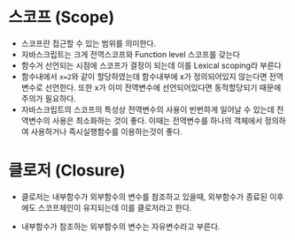# 스코프 (Scope)

* 스코프란 접근할 수 있는 범위를 의미한다.
* 자바스크립트는  크게 전역스코프와 Function level 스코프를 갖는다
* 함수거 선언되는 시점에 스코프가 결정이 되는데 이를 Lexical scoping라 부른다
* 함수내에서 `x=2`와 같이 할당하였는데 함수내부에 x가 정의되어있지 않는다면 전역변수로 선언한다. 또한 x가 이미 전역변수에 선언되어있다면 동적할당되기 때문에 주의가 필요하다.
* 자바스크립트의 스코프의 특성상 전역변수의 사용이 빈번하게 일어날 수 있는데 전역변수의 사용은 최소화하는 것이 좋다. 이때는 전역변수를 하나의 객체에서 정의하여 사용하거나 즉시실행함수를 이용하는것이 좋다.

# 클로저 (Closure)

* 클로저는 내부함수가 외부함수의 변수를 참조하고 있을때, 외부함수가 종료된 이후에도 스코프체인이 유지되는데 이를 클로저라고 한다.

* 내부함수가 참조하는 외부함수의 변수는 자유변수라고 부른다.

